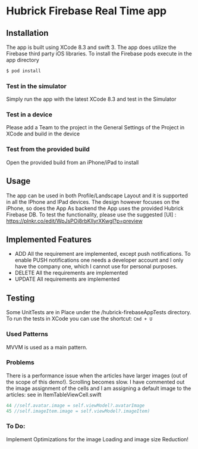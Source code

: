 # Hubrick Firebase Real Time app

## Installation
The app is built using XCode 8.3 and swift 3. The app does utilize the Firebase third party iOS libraries.
To install the Firebase pods execute in the app directory
```sh
$ pod install
```
### Test in the simulator
Simply run the app with the latest XCode 8.3 and test in the Simulator
### Test in a device
Please add a Team to the project in the General Settings of the Project in XCode and build in the device
### Test from the provided build
Open the provided build from an iPhone/iPad to install

## Usage
The app can be used in both Profile/Landscape Layout and it is supported in all the IPhone and IPad devices. The design however focuses on the iPhone, so does the App
As backend the App uses the provided Hubrick Firebase DB. To test the functionality, please use the suggested [UI] : https://plnkr.co/edit/WpJsPOj8rbKlIyrXKwgI?p=preview

## Implemented Features
* ADD
All the requirement are implemented, except push notifications. To enable PUSH notifications one needs a developer account and I only have the company one, which I cannot use for personal purposes.
* DELETE
All the requirements are implemented
* UPDATE
All requirements are implemented

## Testing
Some UnitTests are in Place under the /hubrick-firebaseAppTests directory.
To run the tests in XCode you can use the shortcut: `Cmd + U`

### Used Patterns
MVVM is used as a main pattern.

### Problems
There is a performance issue when the articles have larger images (out of the scope of this demo!). Scrolling becomes slow. 
I have commented out the image assignment of the cells and I am assigning a default image to the articles:
see in 
ItemTableViewCell.swift  
```swift
44 //self.avatar.image = self.viewModel?.avatarImage
45 //self.imageItem.image = self.viewModel?.imageItem)
```
### To Do:
Implement Optimizations for the image Loading and image size Reduction!
